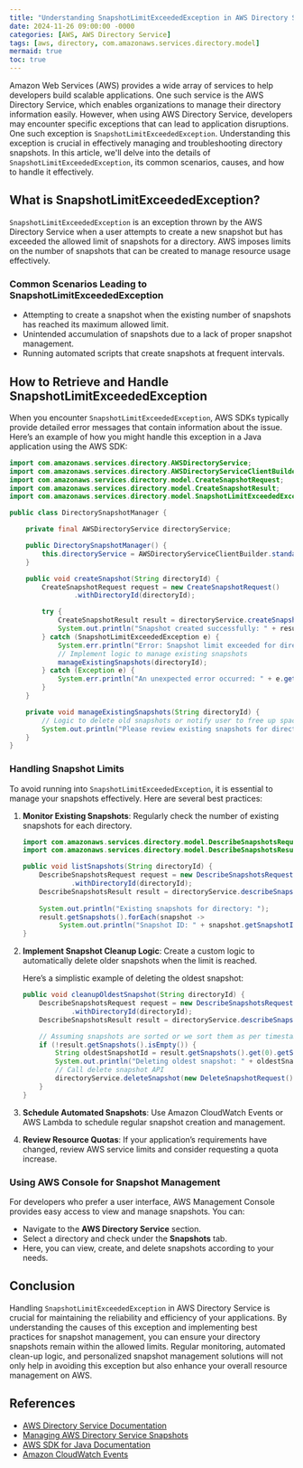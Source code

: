 ```yaml
---
title: "Understanding SnapshotLimitExceededException in AWS Directory Service"
date: 2024-11-26 09:00:00 -0000
categories: [AWS, AWS Directory Service]
tags: [aws, directory, com.amazonaws.services.directory.model]
mermaid: true
toc: true
---
```



Amazon Web Services (AWS) provides a wide array of services to help developers build scalable applications. One such service is the AWS Directory Service, which enables organizations to manage their directory information easily. However, when using AWS Directory Service, developers may encounter specific exceptions that can lead to application disruptions. One such exception is `SnapshotLimitExceededException`. Understanding this exception is crucial in effectively managing and troubleshooting directory snapshots. In this article, we'll delve into the details of `SnapshotLimitExceededException`, its common scenarios, causes, and how to handle it effectively.

## What is SnapshotLimitExceededException?

`SnapshotLimitExceededException` is an exception thrown by the AWS Directory Service when a user attempts to create a new snapshot but has exceeded the allowed limit of snapshots for a directory. AWS imposes limits on the number of snapshots that can be created to manage resource usage effectively.

### Common Scenarios Leading to SnapshotLimitExceededException

- Attempting to create a snapshot when the existing number of snapshots has reached its maximum allowed limit.
- Unintended accumulation of snapshots due to a lack of proper snapshot management.
- Running automated scripts that create snapshots at frequent intervals.

## How to Retrieve and Handle SnapshotLimitExceededException

When you encounter `SnapshotLimitExceededException`, AWS SDKs typically provide detailed error messages that contain information about the issue. Here’s an example of how you might handle this exception in a Java application using the AWS SDK:

```java
import com.amazonaws.services.directory.AWSDirectoryService;
import com.amazonaws.services.directory.AWSDirectoryServiceClientBuilder;
import com.amazonaws.services.directory.model.CreateSnapshotRequest;
import com.amazonaws.services.directory.model.CreateSnapshotResult;
import com.amazonaws.services.directory.model.SnapshotLimitExceededException;

public class DirectorySnapshotManager {

    private final AWSDirectoryService directoryService;

    public DirectorySnapshotManager() {
        this.directoryService = AWSDirectoryServiceClientBuilder.standard().build();
    }

    public void createSnapshot(String directoryId) {
        CreateSnapshotRequest request = new CreateSnapshotRequest()
                .withDirectoryId(directoryId);

        try {
            CreateSnapshotResult result = directoryService.createSnapshot(request);
            System.out.println("Snapshot created successfully: " + result.getSnapshotId());
        } catch (SnapshotLimitExceededException e) {
            System.err.println("Error: Snapshot limit exceeded for directory: " + directoryId);
            // Implement logic to manage existing snapshots
            manageExistingSnapshots(directoryId);
        } catch (Exception e) {
            System.err.println("An unexpected error occurred: " + e.getMessage());
        }
    }

    private void manageExistingSnapshots(String directoryId) {
        // Logic to delete old snapshots or notify user to free up space
        System.out.println("Please review existing snapshots for directory: " + directoryId);
    }
}
```

### Handling Snapshot Limits

To avoid running into `SnapshotLimitExceededException`, it is essential to manage your snapshots effectively. Here are several best practices:

1. **Monitor Existing Snapshots**: Regularly check the number of existing snapshots for each directory.
   
   ```java
   import com.amazonaws.services.directory.model.DescribeSnapshotsRequest;
   import com.amazonaws.services.directory.model.DescribeSnapshotsResult;

   public void listSnapshots(String directoryId) {
       DescribeSnapshotsRequest request = new DescribeSnapshotsRequest()
               .withDirectoryId(directoryId);
       DescribeSnapshotsResult result = directoryService.describeSnapshots(request);
       
       System.out.println("Existing snapshots for directory: ");
       result.getSnapshots().forEach(snapshot -> 
            System.out.println("Snapshot ID: " + snapshot.getSnapshotId()));
   }
   ```

2. **Implement Snapshot Cleanup Logic**: Create a custom logic to automatically delete older snapshots when the limit is reached. 

   Here’s a simplistic example of deleting the oldest snapshot:
   ```java
   public void cleanupOldestSnapshot(String directoryId) {
       DescribeSnapshotsRequest request = new DescribeSnapshotsRequest()
               .withDirectoryId(directoryId);
       DescribeSnapshotsResult result = directoryService.describeSnapshots(request);

       // Assuming snapshots are sorted or we sort them as per timestamp
       if (!result.getSnapshots().isEmpty()) {
           String oldestSnapshotId = result.getSnapshots().get(0).getSnapshotId();
           System.out.println("Deleting oldest snapshot: " + oldestSnapshotId);
           // Call delete snapshot API
           directoryService.deleteSnapshot(new DeleteSnapshotRequest().withSnapshotId(oldestSnapshotId));
       }
   }
   ```

3. **Schedule Automated Snapshots**: Use Amazon CloudWatch Events or AWS Lambda to schedule regular snapshot creation and management.

4. **Review Resource Quotas**: If your application’s requirements have changed, review AWS service limits and consider requesting a quota increase.

### Using AWS Console for Snapshot Management

For developers who prefer a user interface, AWS Management Console provides easy access to view and manage snapshots. You can:

- Navigate to the **AWS Directory Service** section.
- Select a directory and check under the **Snapshots** tab.
- Here, you can view, create, and delete snapshots according to your needs.

## Conclusion

Handling `SnapshotLimitExceededException` in AWS Directory Service is crucial for maintaining the reliability and efficiency of your applications. By understanding the causes of this exception and implementing best practices for snapshot management, you can ensure your directory snapshots remain within the allowed limits. Regular monitoring, automated clean-up logic, and personalized snapshot management solutions will not only help in avoiding this exception but also enhance your overall resource management on AWS.

## References

- [AWS Directory Service Documentation](https://docs.aws.amazon.com/directoryservice/latest/admin-guide/what-is.html)
- [Managing AWS Directory Service Snapshots](https://docs.aws.amazon.com/directoryservice/latest/admin-guide/working_with_snapshots.html)
- [AWS SDK for Java Documentation](https://docs.aws.amazon.com/sdk-for-java/latest/developer-guide/home.html)
- [Amazon CloudWatch Events](https://docs.aws.amazon.com/AmazonCloudWatch/latest/events/WhatIsCloudWatchEvents.html)